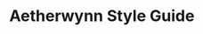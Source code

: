 # Aetherwynn Style Guide

<!--

## General

References to ability scores looks like:

```md
... Constitution Saving Throw ...
```

```md
... Strength ...
```

Since the ability score used by a skill check can change, the check to be made is listed first, and the ability score to be used is put in brackets.

```md
... Athletics (Strength) ...
```

Flavor text looks like:

```md
> *This is flavor text.*
```

Formulas are in inline code:

```md
... `2d8 + 2` ...
```

'X' formatting is used wherever a number scales using an external variable.

```md
`Xd8 + 2`, where `X = `...
```

Keywords can be links to the appropriate keyword's description:

```md
[keyword](https://www.example.com)
```

They can also be capitalised.

```md
... Keyword ...
```

Saving throws are styled as:

```md
[Affected creatures] make a(n) [Ability] Saving Throw.

**Failure:** Effects on a failure.
**Success:** Effects on a success.
```

If nothing occurs on a success or on a failure, then that section may be omitted for brevity.

In-line Saving throws (like on monster statblocks) are styled as:

```md
[Affected creatures] make a(n) [Ability] Saving Throw. **Failure:** Effects on a failure. **Success:** Effects on a success.
```

## Classes and Class Abilities

Class name goes in `# Heading 1`.

Class abilities go in `## Heading 2`.

## References to Abilities and Tags

References to specific abilities or tags go in qoutes, "like this".

Examples:

```md
"Attack" Action
```

```md
"Cunning Action"
```

```md
"Fireball"
```

-->
